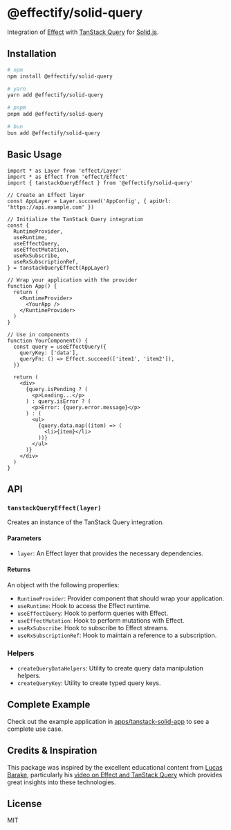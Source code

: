 # @effectify/solid-query

Integration of [Effect](https://effect.website/) with [TanStack Query](https://tanstack.com/query/latest) for [Solid.js](https://www.solidjs.com/).

## Installation

```bash
# npm
npm install @effectify/solid-query

# yarn
yarn add @effectify/solid-query

# pnpm
pnpm add @effectify/solid-query

# bun
bun add @effectify/solid-query
```

## Basic Usage

```tsx
import * as Layer from 'effect/Layer'
import * as Effect from 'effect/Effect'
import { tanstackQueryEffect } from '@effectify/solid-query'

// Create an Effect layer
const AppLayer = Layer.succeed('AppConfig', { apiUrl: 'https://api.example.com' })

// Initialize the TanStack Query integration
const {
  RuntimeProvider,
  useRuntime,
  useEffectQuery,
  useEffectMutation,
  useRxSubscribe,
  useRxSubscriptionRef,
} = tanstackQueryEffect(AppLayer)

// Wrap your application with the provider
function App() {
  return (
    <RuntimeProvider>
      <YourApp />
    </RuntimeProvider>
  )
}

// Use in components
function YourComponent() {
  const query = useEffectQuery({
    queryKey: ['data'],
    queryFn: () => Effect.succeed(['item1', 'item2']),
  })

  return (
    <div>
      {query.isPending ? (
        <p>Loading...</p>
      ) : query.isError ? (
        <p>Error: {query.error.message}</p>
      ) : (
        <ul>
          {query.data.map((item) => (
            <li>{item}</li>
          ))}
        </ul>
      )}
    </div>
  )
}
```

## API

### `tanstackQueryEffect(layer)`

Creates an instance of the TanStack Query integration.

#### Parameters

- `layer`: An Effect layer that provides the necessary dependencies.

#### Returns

An object with the following properties:

- `RuntimeProvider`: Provider component that should wrap your application.
- `useRuntime`: Hook to access the Effect runtime.
- `useEffectQuery`: Hook to perform queries with Effect.
- `useEffectMutation`: Hook to perform mutations with Effect.
- `useRxSubscribe`: Hook to subscribe to Effect streams.
- `useRxSubscriptionRef`: Hook to maintain a reference to a subscription.

### Helpers

- `createQueryDataHelpers`: Utility to create query data manipulation helpers.
- `createQueryKey`: Utility to create typed query keys.

## Complete Example

Check out the example application in [apps/tanstack-solid-app](../../apps/tanstack-solid-app) to see a complete use case.

## Credits & Inspiration

This package was inspired by the excellent educational content from [Lucas Barake](https://www.youtube.com/@lucas-barake), particularly his [video on Effect and TanStack Query](https://www.youtube.com/watch?v=zl4w3BQAoJM&t=1011s) which provides great insights into these technologies.

## License

MIT
